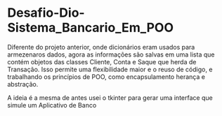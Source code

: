 # Desafio-Dio-Sistema_Bancario_Em_POO
Diferente do projeto anterior, onde dicionários eram usados para armezenaros dados, agora as informações são salvas em uma lista que contém objetos das classes Cliente, Conta e Saque que herda de Transação. Isso permite uma flexibilidade maior e o reuso de código, e trabalhando os princípios de POO, como encapsulamento herança e abstração.

A ideia é a mesma de antes usei o tkinter para gerar uma interface que simule um Aplicativo de Banco
